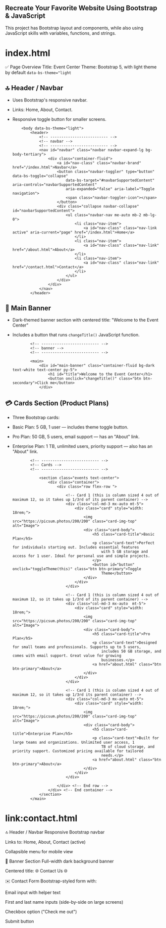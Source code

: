 ## Recreate Your Favorite Website Using Bootstrap & JavaScript

This project has Bootstrap layout and components, while also using JavaScript skills with variables, functions, and strings.

# index.html
✅ Page Overview
Title: Event Center
Theme: Bootstrap 5, with light theme by default ```data-bs-theme="light```

## 🔝 Header / Navbar
- Uses Bootstrap's responsive navbar.
- Links: Home, About, Contact.
- Responsive toggle button for smaller screens.

          <body data-bs-theme="light">
              <header>
                  <!-- -------------------------- -->
                  <!-- navbar -->
                  <!-- -------------------------- -->
                  <nav id="navbar" class="navbar navbar-expand-lg bg-body-tertiary">
                      <div class="container-fluid">
                          <a id="nav-class" class="navbar-brand" href="/index.html">Navbar</a>
                          <button class="navbar-toggler" type="button" data-bs-toggle="collapse"
                              data-bs-target="#navbarSupportedContent" aria-controls="navbarSupportedContent"
                              aria-expanded="false" aria-label="Toggle navigation">
                              <span class="navbar-toggler-icon"></span>
                          </button>
                          <div class="collapse navbar-collapse" id="navbarSupportedContent">
                              <ul class="navbar-nav me-auto mb-2 mb-lg-0">
                                  <li class="nav-item">
                                      <a id="nav-class" class="nav-link active" aria-current="page" href="/index.html">Home</a>
                                  </li>
                                  <li class="nav-item">
                                      <a id="nav-class" class="nav-link" href="/about.html">About</a>
                                  </li>
                                  <li class="nav-item">
                                      <a id="nav-class" class="nav-link" href="/contact.html">Contact</a>
                                  </li>
                              </ul>
                          </div>
                      </div>
                  </nav>
              </header>

## 🎉 Main Banner
- Dark-themed banner section with centered title: "Welcome to the Event Center"
- Includes a button that runs ```changeTitle()``` JavaScript function.

              <!-- -------------------------- -->
              <!-- banner -->
              <!-- -------------------------- -->
          
              <main>
                  <div id="main-banner" class="container-fluid bg-dark text-white text-center py-5">
                      <h1 id="title">Welcome to the Event Center</h1>
                      <button onclick="changeTitle()" class="btn btn-secondary">Click me</button>
                  </div>

## 💳 Cards Section (Product Plans)
- Three Bootstrap cards:
- Basic Plan: 5 GB, 1 user — includes theme toggle button.
- Pro Plan: 50 GB, 5 users, email support — has an "About" link.
- Enterprise Plan: 1 TB, unlimited users, priority support — also has an "About" link.
          
              <!-- -------------------------- -->
              <!-- Cards -->
              <!-- -------------------------- -->
          
                  <section class="events text-center">
                      <div class="container">
                          <div class="row flex-row ">
          
                              <!-- Card 1 (this is column sized 4 out of maximum 12, so it takes up 1/3rd of its parent container) -->
                              <div class="col-md-3 mx-auto mt-5">
                                  <div class="card" style="width: 18rem;">
                                      <img src="https://picsum.photos/200/200" class="card-img-top" alt="Image">
                                      <div class="card-body">
                                          <h5 class="card-title">Basic Plan</h5>
                                          <p class="card-text">Perfect for individuals starting out. Includes essential features
                                              with 5 GB storage and access for 1 user. Ideal for personal use and simple projects.
                                          </p>
                                          <button id="button" onclick="toggleTheme(this)" class="btn btn-primary">Toggle
                                              Theme</button>
                                      </div>
                                  </div>
                              </div>
          
                              <!-- Card 1 (this is column sized 4 out of maximum 12, so it takes up 1/3rd of its parent container) -->
                              <div class="col-md-3 mx-auto  mt-5">
                                  <div class="card" style="width: 18rem;">
                                      <img src="https://picsum.photos/200/200" class="card-img-top" alt="Image">
                                      <div class="card-body">
                                          <h5 class="card-title">Pro Plan</h5>
                                          <p class="card-text">Designed for small teams and professionals. Supports up to 5 users,
                                              includes 50 GB storage, and comes with email support. Great value for growing
                                              businesses.</p>
                                          <a href="about.html" class="btn btn-primary">About</a>
                                      </div>
                                  </div>
                              </div>
          
                              <!-- Card 1 (this is column sized 4 out of maximum 12, so it takes up 1/3rd its parent container) -->
                              <div class="col-md-3 mx-auto mt-5">
                                  <div class="card" style="width: 18rem;">
                                      <img src="https://picsum.photos/200/200" class="card-img-top" alt="Image">
                                      <div class="card-body">
                                          <h5 class="card-title">Enterprise Plan</h5>
                                          <p class="card-text">Built for large teams and organizations. Unlimited user access, 1
                                              TB of cloud storage, and priority support. Customized pricing available for tailored
                                              needs.</p>
                                          <a href="about.html" class="btn btn-primary">About</a>
                                      </div>
                                  </div>
                              </div>
          
                          </div> <!-- End row -->
                      </div> <!-- End container -->
                  </section>
              </main>
          
# link:contact.html
🔝 Header / Navbar
Responsive Bootstrap navbar

Links to: Home, About, Contact (active)

Collapsible menu for mobile view

📢 Banner Section
Full-width dark background banner

Centered title: 🌐 Contact Us 🌐

✉️ Contact Form
Bootstrap-styled form with:

Email input with helper text

First and last name inputs (side-by-side on large screens)

Checkbox option ("Check me out")

Submit button

